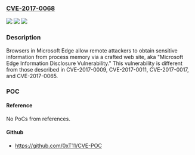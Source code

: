 ### [CVE-2017-0068](https://cve.mitre.org/cgi-bin/cvename.cgi?name=CVE-2017-0068)
![](https://img.shields.io/static/v1?label=Product&message=Edge&color=blue)
![](https://img.shields.io/static/v1?label=Version&message=n%2Fa&color=blue)
![](https://img.shields.io/static/v1?label=Vulnerability&message=Information%20Disclosure&color=brighgreen)

### Description

Browsers in Microsoft Edge allow remote attackers to obtain sensitive information from process memory via a crafted web site, aka "Microsoft Edge Information Disclosure Vulnerability." This vulnerability is different from those described in CVE-2017-0009, CVE-2017-0011, CVE-2017-0017, and CVE-2017-0065.

### POC

#### Reference
No PoCs from references.

#### Github
- https://github.com/0xT11/CVE-POC

